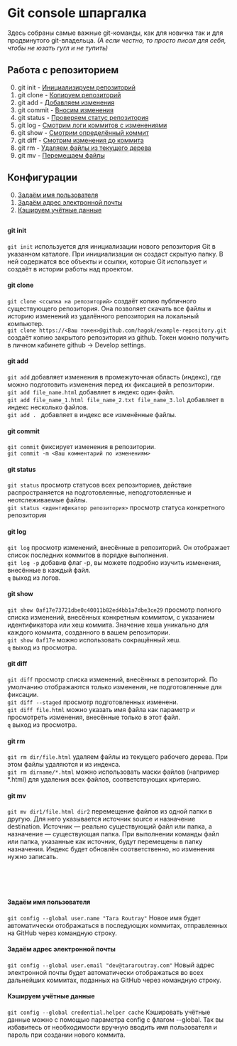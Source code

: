 # Git console шпаргалка

Здесь собраны самые важные git-команды, как для новичка так и для продвинутого git-владельца. 
_(А если честно, то просто писал для себя, чтобы не юзать гугл и не тупить)_



## Работа с репозиторием
0. git init - [Инициализируем репозиторий](#git-init)
1. git clone - [Копируем репозиторий](#git-clone)
2. git add - [Добавляем изменения](#git-add)
3. git commit - [Вносим изменения](#git-commit)
4. git status - [Проверяем статус репозитория](#git-status)
5. git log - [Смотрим логи коммитов с изменениями](#git-log)
6. git show - [Смотрим определённый коммит](#git-show)
7. git diff - [Смотрим изменения до коммита](#git-diff)
8. git rm - [Удаляем файлы из текущего дерева](#git-rm)
9. git mv - [Перемещаем файлы](#git-mv)


##


## Конфигурации
0. [Задаём имя пользователя](#задаём-имя-пользователя)
1. [Задаём адрес электронной почты](#задаём-адрес-электронной-почты)
2. [Кэшируем учётные данные](#кэшируем-учётные-данные)
##

 
 
 
 
 
 
 
 
 
 
 
 
 
 
 
 







#### git init
`git init` используется для инициализации нового репозитория Git в указанном каталоге. При инициализации он создаст скрытую папку. В ней содержатся все объекты и ссылки, которые Git использует и создаёт в истории работы над проектом.
<br />


#### git clone
`git clone <ссылка на репозиторий>` создаёт копию публичного существующего репозитория. Она позволяет скачать все файлы и историю изменений из удалённого репозитория на локальный компьютер.
<br />
`git clone https://<Ваш токен>@github.com/hagok/example-repository.git` создаёт копию закрытого репозитория из github. Токен можно получить в личном кабинете github -> Develop settings.
<br />


#### git add
`git add` добавляет изменения в промежуточная область (индекс), где можно подготовить изменения перед их фиксацией в репозитории.
<br />
`git add file_name.html` добавляет в индекс один файл.
<br />
`git add file_name_1.html file_name_2.txt file_name_3.lol` добавляет в индекс несколько файлов.
<br />
`git add . ` добавляет в индекс все изменённые файлы.
<br />


#### git commit
`git commit` фиксирует изменения в репозитории.
<br />
`git commit -m <Ваш комментарий по изменениям>`
<br />


#### git status
`git status` просмотр статусов всех репозиториев, действие распространяется на подготовленные, неподготовленные и неотслеживаемые файлы.
<br />
`git status <идентификатор репозитория>` просмотр статуса конкретного репозитория 
<br />


#### git log
`git log` просмотр изменений, внесённые в репозиторий. Он отображает список последних коммитов в порядке выполнения.
<br />
`git log -p` добавив флаг -p, вы можете подробно изучить изменения, внесённые в каждый файл.
<br />
`q` выход из логов.
<br />


#### git show
`git show 0af17e73721dbe0c40011b82ed4bb1a7dbe3ce29` просмотр полного списка изменений, внесённых конкретным коммитом, с указанием идентификатора или хеш коммита. Значение хеша уникально для каждого коммита, созданного в вашем репозитории.
<br />
`git show 0af17e` можно использовать сокращённый хеш.
<br />
`q` выход из просмотра.
<br />


#### git diff
`git diff` просмотр списка изменений, внесённых в репозиторий. По умолчанию отображаются только изменения, не подготовленные для фиксации.
<br />
`git diff --staged` просмотр подготовленных изменени.
<br />
`git diff file.html` можно указать имя файла как параметр и просмотреть изменения, внесённые только в этот файл.
<br />
`q` выход из просмотра.
<br />


#### git rm
`git rm dir/file.html` удаляем файлы из текущего рабочего дерева. При этом файлы удаляются и из индекса.
<br />
`git rm dirname/*.html` можно использовать маски файлов (например *.html) для удаления всех файлов, соответствующих критерию.
<br />


#### git mv
`git mv dir1/file.html dir2` перемещение файлов из одной папки в другую. Для него указывается источник source и назначение destination. Источник — реально существующий файл или папка, а назначение — существующая папка. При выполнении команды файл или папка, указанные как источник, будут перемещены в папку назначения. Индекс будет обновлён соответственно, но изменения нужно записать.
<br />












 

















<br /><br /><br />

#### Задаём имя пользователя
`git config --global user.name "Tara Routray"` Новое имя будет автоматически отображаться в последующих коммитах, отправленных на GitHub через командную строку.
<br />

#### Задаём адрес электронной почты
`git config --global user.email "dev@tararoutray.com"` Новый адрес электронной почты будет автоматически отображаться во всех дальнейших коммитах, поданных на GitHub через командную строку.
<br />

#### Кэшируем учётные данные
`git config --global credential.helper cache` Кэшировать учётные данные можно с помощью параметра config с флагом --global. Так вы избавитесь от необходимости вручную вводить имя пользователя и пароль при создании нового коммита.
<br />



